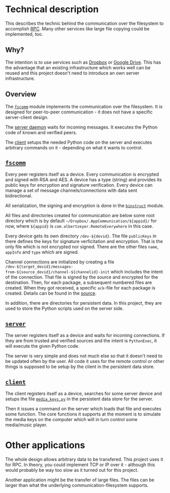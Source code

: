 Technical description
=====================

This describes the technic behind the communication over the filesystem to accomplish [RPC](http://en.wikipedia.org/wiki/Remote_procedure_call). Many other services like large file copying could be implemented, too.


## Why?

The intention is to use services such as [Dropbox](https://www.dropbox.com/) or [Google Drive](https://drive.google.com/). This has the advantage that an existing infrastructure which works well can be reused and this project doesn't need to introduce an own server infrastructure.


## Overview

The [`fscomm`](#fscomm) module implements the communication over the filesystem. It is designed for peer-to-peer communication - it does not have a specific server-client design.

The [server daemon](#server) waits for incoming messages. It executes the Python code of known and verified peers.

The [client](#client) setups the needed Python code on the server and executes arbitrary commands on it - depending on what it wants to control.


## [`fscomm`](https://github.com/albertz/RemoteControl/blob/master/common/fscomm.py)

Every peer registers itself as a device. Every communication is encrypted and signed with RSA and AES. A device has a type (string) and provides its public keys for encryption and signature verification. Every device can manage a set of message channels/connections with data sent bidirectional.

All serialization, the signing and encryption is done in the [`binstruct`](https://github.com/albertz/binstruct) module.

All files and directories created for communication are below some root directory which is by default `~/Dropbox/.AppCommunication/${appid}/` for now, where `${appid}` is `com.albertzeyer.RemoteEverywhere` in this case.

Every device gets its own directory `/dev-${devid}`. The file `publicKeys` in there defines the keys for signature verficitation and encryption. That is the only file which is not encrypted nor signed. There are the other files `name`, `appInfo` and `type` which are signed.

Channel connections are initialized by creating a file `/dev-${target_devid}/messages-from-${source_devid}/channel-${channelid}-init` which includes the intent of the connection. That file is signed by the source and encrypted for the destination. Then, for each package, a subsequent numbered files are created. When they got received, a specific `ack`-file for each package is created. Details can be found in the [source](https://github.com/albertz/RemoteControl/blob/master/common/fscomm.py).

In addition, there are directories for persistent data. In this project, they are used to store the Python scripts used on the server side.


## [`server`](https://github.com/albertz/RemoteControl/blob/master/server/server.py)

The server registers itself as a device and waits for incoming connections. If they are from trusted and verified sources and the intent is `PythonExec`, it will execute the given Python code.

The server is very simple and does not much else so that it doesn't need to be updated often by the user. All code it uses for the remote control or other things is supposed to be setup by the client in the persistent data store.


## [`client`](https://github.com/albertz/RemoteControl/blob/master/client/client.py)

The client registers itself as a device, searches for some server device and setups the file [`media_keys.py`](https://github.com/albertz/RemoteControl/blob/master/pydata/media_keys.py) in the persistent data store for the server.

Then it issues a command on the server which loads that file and executes some function. The core functions it supports at the moment is to simulate the media keys on the computer which will in turn control some media/music player.


# Other applications

The whole design allows arbitrary data to be transfered. This project uses it for RPC. In theory, you could implement TCP or IP over it - although this would probably be way too slow as it turned out for this project.

Another application might be the transfer of large files. The files can be larger than what the underlying communication-filesystem supports.


